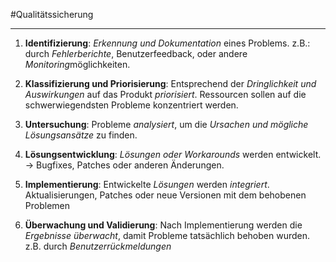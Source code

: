 #Qualitätssicherung
***
1. **Identifizierung**: *Erkennung und Dokumentation* eines Problems. z.B.: durch *Fehlerberichte*, Benutzerfeedback, oder andere *Monitoring*möglichkeiten.

2. **Klassifizierung und Priorisierung**: Entsprechend der *Dringlichkeit und Auswirkungen* auf das Produkt *priorisiert*.
   Ressourcen sollen auf die schwerwiegendsten Probleme konzentriert werden.
   
3. **Untersuchung**: Probleme *analysiert*, um die *Ursachen und mögliche Lösungsansätze* zu finden.
   
4. **Lösungsentwicklung**: *Lösungen oder Workarounds* werden entwickelt. -> Bugfixes, Patches oder anderen Änderungen.
   
5. **Implementierung**: Entwickelte *Lösungen* werden *integriert*.
   Aktualisierungen, Patches oder neue Versionen mit dem behobenen Problemen
   
6. **Überwachung und Validierung**: Nach Implementierung werden die *Ergebnisse überwacht*, damit Probleme tatsächlich behoben wurden.
   z.B. durch *Benutzerrückmeldungen*

